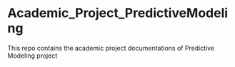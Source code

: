 # Academic_Project_PredictiveModeling
This repo contains the academic project documentations of Predictive Modeling project
